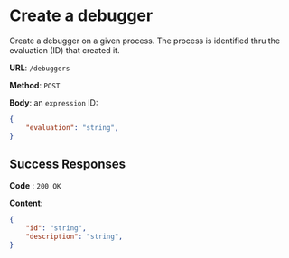 # Create a debugger
Create a debugger on a given process. The process is identified thru the evaluation (ID) that created it. 

**URL**: `/debuggers`

**Method**: `POST`

**Body**: an `expression` ID:

```json
{
    "evaluation": "string",
}
```
## Success Responses

**Code** : `200 OK`

**Content**:
```json
{
    "id": "string",
    "description": "string",
}
```